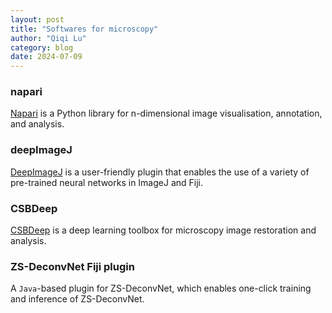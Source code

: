 ```yaml
---
layout: post
title: "Softwares for microscopy"
author: "Qiqi Lu"
category: blog
date: 2024-07-09
---
```


### napari
[Napari](https://napari.org/stable/index.html) is a Python library for n-dimensional image visualisation, annotation, and analysis. 

### deepImageJ
[DeepImageJ](https://deepimagej.github.io/) is a user-friendly plugin that enables the use of a variety of pre-trained neural networks in ImageJ and Fiji.

### CSBDeep
[CSBDeep](https://csbdeep.bioimagecomputing.com/) is a deep learning toolbox for microscopy image restoration and analysis.

### ZS-DeconvNet Fiji plugin
A `Java`-based plugin for ZS-DeconvNet, which enables one-click training and inference of ZS-DeconvNet.

